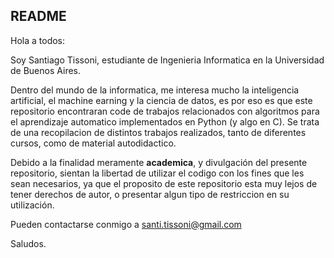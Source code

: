 ## README
Hola a todos:

Soy Santiago Tissoni, estudiante de Ingenieria Informatica en la Universidad de Buenos Aires.

Dentro del mundo de la informatica, me interesa mucho la inteligencia artificial, el machine earning y la ciencia de datos,
es por eso es que este repositorio encontraran code de trabajos relacionados con algoritmos para el aprendizaje automatico
implementados en Python (y algo en C). Se trata de una recopilacion de distintos trabajos realizados, tanto de diferentes cursos, como de material autodidactico.

Debido a la finalidad meramente **academica**, y divulgación del presente repositorio, sientan la libertad de utilizar el codigo con los fines que les sean necesarios, ya que el proposito de este repositorio esta muy lejos de tener derechos de autor, o presentar algun tipo de restriccion en su utilización.

Pueden contactarse conmigo a santi.tissoni@gmail.com

Saludos.
